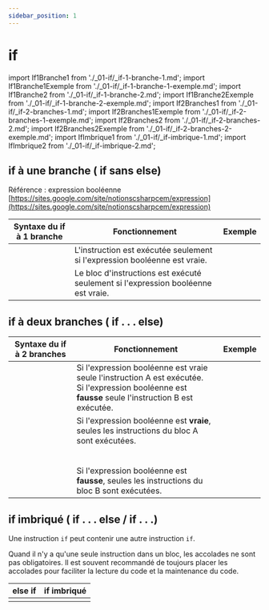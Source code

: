 ```yaml
---
sidebar_position: 1
---
```


# if

import If1Branche1 from './_01-if/_if-1-branche-1.md';
import If1Branche1Exemple from './_01-if/_if-1-branche-1-exemple.md';
import If1Branche2 from './_01-if/_if-1-branche-2.md';
import If1Branche2Exemple from './_01-if/_if-1-branche-2-exemple.md';
import If2Branches1 from './_01-if/_if-2-branches-1.md';
import If2Branches1Exemple from './_01-if/_if-2-branches-1-exemple.md';
import If2Branches2 from './_01-if/_if-2-branches-2.md';
import If2Branches2Exemple from './_01-if/_if-2-branches-2-exemple.md';
import IfImbrique1 from './_01-if/_if-imbrique-1.md';
import IfImbrique2 from './_01-if/_if-imbrique-2.md';

## if à une branche ( if sans else)

Référence : expression booléenne [https://sites.google.com/site/notionscsharpcem/expression](https://sites.google.com/site/notionscsharpcem/expression)

| Syntaxe du if à 1 branche | Fonctionnement                                                                    | Exemple                |
| ------------------------- | --------------------------------------------------------------------------------- | ---------------------- |
| <If1Branche1 />           | L'instruction est exécutée  seulement si l'expression booléenne est vraie.        | <If1Branche1Exemple /> |
| <If1Branche2/>            | Le bloc d'instructions est exécuté seulement si l'expression booléenne est vraie. | <If1Branche2Exemple/>   |

## if à deux branches ( if . . . else)

| Syntaxe du if à 2 branches | Fonctionnement                                                                                                                                             | Exemple               |
| -------------------------- | ---------------------------------------------------------------------------------------------------------------------------------------------------------- | --------------------- |
| <If2Branches1/>            | Si l'expression booléenne est vraie seule l'instruction A est exécutée. <br/> Si l'expression booléenne est **fausse** seule l'instruction B est exécutée. | <If2Branches1Exemple/> |
| <If2Branches2/>            | Si l'expression booléenne est **vraie**, seules les instructions du bloc A sont exécutées. <br/> <br/> <br/> Si l'expression booléenne est **fausse**, seules les instructions du bloc B sont exécutées. | <If2Branches2Exemple/> |

## if imbriqué ( if . . . else / if . . .)

Une instruction `if` peut contenir une autre instruction `if`.

Quand il n'y a qu'une seule instruction dans un bloc, les accolades ne sont pas obligatoires.
Il est souvent recommandé de toujours placer les accolades pour faciliter la lecture du code et la maintenance du code.

| else if | if imbriqué |
| ------- | ----------- |
| <IfImbrique1/> | <IfImbrique2/> | 
